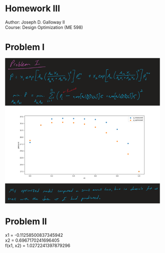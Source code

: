 # **Homework III**

Author: Joseph D. Galloway II <br />
Course: Design Optimization (ME 598)


# Problem I
![Problem_I](Images/problem_I.png)
![Problem_I](Images/graph.png)
![Problem_I](Images/problem_I_part_II.png)

# Problem II
x1 = -0.11258500837345942 <br />
x2 = 0.6967170241696405 <br />
f(x1, x2) = 1.0272241397879296
